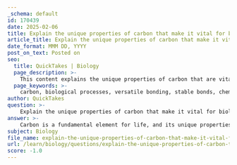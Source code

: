 ```yaml
---
_schema: default
id: 170439
date: 2025-02-06
title: Explain the unique properties of carbon that make it vital for biological processes.
article_title: Explain the unique properties of carbon that make it vital for biological processes.
date_format: MMM DD, YYYY
post_on_text: Posted on
seo:
  title: QuickTakes | Biology
  page_description: >-
    This content explains the unique properties of carbon that are vital for biological processes, highlighting its versatile bonding capabilities, stable bond formation, chemical diversity, small atomic size, and critical role in organic molecules and energy production.
  page_keywords: >-
    carbon, biological processes, versatile bonding, stable bonds, chemical diversity, small atomic size, organic molecules, energy production, life foundation
author: QuickTakes
question: >-
    Explain the unique properties of carbon that make it vital for biological processes.
answer: >-
    Carbon is a fundamental element for life, and its unique properties make it vital for biological processes. Here are the key characteristics that underscore its importance:\n\n1. **Versatile Bonding**: Carbon has four electrons in its outermost shell, allowing it to form four covalent bonds with other atoms. This versatility enables carbon to create a wide variety of complex molecules, including hydrocarbons, which can exist as chains or rings. This property is crucial for the formation of the diverse organic compounds necessary for life.\n\n2. **Formation of Stable Bonds**: Carbon can form stable bonds with various elements, including hydrogen, oxygen, nitrogen, sulfur, and phosphorus. This ability leads to a vast array of organic compounds, which are essential for the structure and function of biological molecules such as proteins, nucleic acids (DNA and RNA), carbohydrates, and lipids.\n\n3. **Chemical Diversity**: The ability of carbon to bond with multiple elements results in a rich diversity of chemical structures. This diversity is critical for the complexity of biochemical processes, allowing for the formation of macromolecules that perform various functions in living organisms, such as energy storage, catalysis, and structural support.\n\n4. **Small Atomic Size**: Carbon atoms are relatively small, which facilitates the formation of intricate chemical bonds and reactions. This small size allows for close packing of atoms in molecules, leading to the formation of complex three-dimensional structures that are essential for biological activity.\n\n5. **Presence in Biological Molecules**: Carbon is a key component of all organic molecules, which are the building blocks of life. The three elements that make up over 99 percent of organic molecules are carbon, hydrogen, and oxygen. These elements combine to form the essential structures needed for life, such as carbohydrates, proteins, and nucleic acids.\n\n6. **Role in Energy Production**: Carbon compounds, particularly carbohydrates and lipids, play a crucial role in energy storage and transfer within living organisms. The breakdown of these compounds during cellular respiration releases energy that is vital for cellular functions.\n\n7. **Foundation for Life**: Without carbon, life as we know it would not exist. It serves as the backbone for the macromolecules that constitute living organisms, making it indispensable for biological processes.\n\nIn summary, the unique properties of carbon—its ability to form stable, diverse, and complex molecules—are fundamental to the chemistry of life, enabling the intricate processes that sustain living organisms.
subject: Biology
file_name: explain-the-unique-properties-of-carbon-that-make-it-vital-for-biological-processes.md
url: /learn/biology/questions/explain-the-unique-properties-of-carbon-that-make-it-vital-for-biological-processes
score: -1.0
---
```


&nbsp;